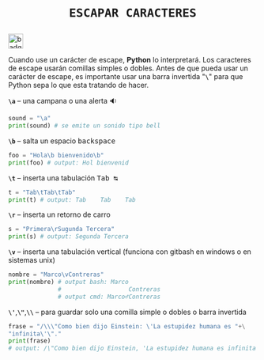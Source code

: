 <h1 align="center">

<code>ESCAPAR CARACTERES</code>
</h1>

<img src="https://badges.aleen42.com/src/python.svg" alt="badge python" height="30">

Cuando use un carácter de escape, **Python** lo interpretará. Los caracteres de escape usarán comillas simples o dobles. Antes de que pueda usar un carácter de escape, es importante usar una barra invertida "**`\`**" para que Python sepa lo que esta tratando de hacer.
 

**`\a`** – una campana o una alerta :sound:

```py
sound = "\a"
print(sound) # se emite un sonido tipo bell
```

**`\b`** – salta un espacio <kbd>backspace</kbd>


```py
foo = "Hola\b bienvenido\b"
print(foo) # output: Hol bienvenid 
```

**`\t`** – inserta una tabulación <kbd>Tab&nbsp;↹</kbd>

```py
t = "Tab\tTab\tTab"
print(t) # output: Tab    Tab    Tab
```

**`\r`** – inserta un retorno de carro

```py
s = "Primera\rSugunda Tercera"
print(s) # output: Segunda Tercera
```

**`\v`** – inserta una tabulación vertical (funciona con gitbash en windows o en sistemas unix)

```py
nombre = "Marco\vContreras"
print(nombre) # output bash: Marco
              #                   Contreras
              # output cmd: Marco♂Contreras
```


**`\'`**,**`\"`**,**`\\`** – para guardar solo una comilla simple o dobles o barra invertida

```py
frase = "/\\\"Como bien dijo Einstein: \'La estupidez humana es "+\
"infinita\'\"."
print(frase)
# output: /\"Como bien dijo Einstein, 'La estupidez humana es infinita'".
```
